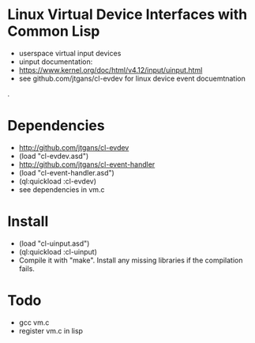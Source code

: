 # Linux Virtual Device Interfaces with Common Lisp
* userspace virtual input devices
* uinput documentation:
* https://www.kernel.org/doc/html/v4.12/input/uinput.html
* see github.com/jtgans/cl-evdev for linux device event docuemtnation

.
# Dependencies
* http://github.com/jtgans/cl-evdev
* (load "cl-evdev.asd")
* http://github.com/jtgans/cl-event-handler
* (load "cl-event-handler.asd")
* (ql:quickload :cl-evdev)
* see dependencies in vm.c

# Install
* (load "cl-uinput.asd")
* (ql:quickload :cl-uinput)
* Compile it with "make". Install any missing libraries if the compilation fails.


# Todo
* gcc vm.c
* register vm.c in lisp
